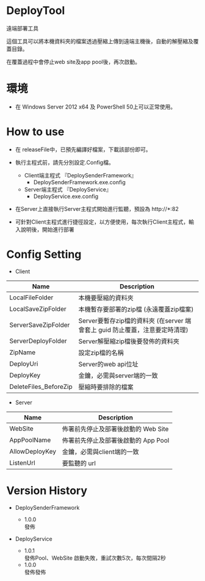 # DeployTool
遠端部署工具

這個工具可以將本機資料夾的檔案透過壓縮上傳到遠端主機後，自動的解壓縮及覆蓋目錄。

在覆蓋過程中會停止web site及app pool後，再次啟動。

# 環境

* 在 Windows Server 2012 x64 及 PowerShell 50上可以正常使用。

# How to use

* 在 releaseFile中，已預先編譯好檔案，下載該部份即可。

* 執行主程式前，請先分別設定.Config檔。
  * Client端主程式 『DeploySenderFramework』
    * DeploySenderFramework.exe.config
  * Server端主程式 『DeployService』
    * DeployService.exe.config
  
* 在Server上直接執行Server主程式開始進行監聽，預設為 http://*:82
* 可針對Client主程式進行捷徑設定，以方便使用，每次執行Client主程式，輸入說明後，開始進行部署

# Config Setting

* Client

|Name                 |Description                                                           |
|---------------------|----------------------------------------------------------------------|
|LocalFileFolder      |本機要壓縮的資料夾                                                      |
|LocalSaveZipFolder   |本機暫存要部署的zip檔 (永遠覆蓋zip檔案)                                  |
|ServerSaveZipFolder  |Server要暫存zip檔的資料夾 (在server 端會套上 guid 防止覆蓋，注意要定時清理)|
|ServerDeployFolder   |Server解壓縮zip檔後要發佈的資料夾                                        |
|ZipName              |設定zip檔的名稱                                                        |
|DeployUri            |Server的web api位址                                                    |
|DeployKey            |金鑰，必需與server端的一致                                              |
|DeleteFiles_BeforeZip|壓縮時要排除的檔案                                                      |


* Server

|Name                 |Description                                                           |
|---------------------|----------------------------------------------------------------------|
|WebSite              |佈署前先停止及部署後啟動的 Web Site                                      |
|AppPoolName          |佈署前先停止及部署後啟動的 App Pool                                     |
|AllowDeployKey       |金鑰，必需與client端的一致                                              |
|ListenUrl            |要監聽的 url                                                           |

# Version History

* DeploySenderFramework
  * 1.0.0
    <br>發佈

* DeployService
  * 1.0.1
    <br>發佈Pool、WebSite 啟動失敗，重試次數5次，每次間隔2秒
  * 1.0.0
    <br>發佈發佈
